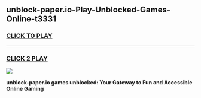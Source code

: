 
## unblock-paper.io-Play-Unblocked-Games-Online-t3331
<h3>
<a href="https://premium76.site?title=unblock-paper.io&ref=25A">CLICK TO PLAY</a></h3>
<hr>

<h3>
<a href="https://premium76.site?title=unblock-paper.io&ref=25A">CLICK 2 PLAY</a>
  
</h3>

<a href="https://premium76.site?title=unblock-paper.io&ref=25A"><img src="https://clearcache.store/games.png"></a>


**unblock-paper.io games unblocked: Your Gateway to Fun and Accessible Online Gaming**
